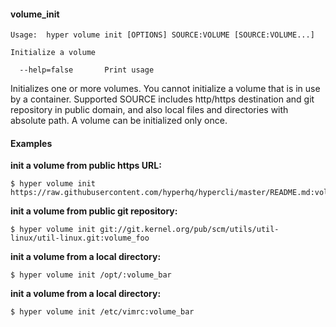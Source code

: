 #### volume_init

    Usage:  hyper volume init [OPTIONS] SOURCE:VOLUME [SOURCE:VOLUME...]

    Initialize a volume

      --help=false       Print usage

Initializes one or more volumes. You cannot initialize a volume that is in use by a container.
Supported SOURCE includes http/https destination and git repository in public domain, and also local
files and directories with absolute path. A volume can be initialized only once.

#### Examples

**init a volume from public https URL:**

    $ hyper volume init https://raw.githubusercontent.com/hyperhq/hypercli/master/README.md:volume_foo

**init a volume from public git repository:**

    $ hyper volume init git://git.kernel.org/pub/scm/utils/util-linux/util-linux.git:volume_foo

**init a volume from a local directory:**

    $ hyper volume init /opt/:volume_bar

**init a volume from a local directory:**

    $ hyper volume init /etc/vimrc:volume_bar
